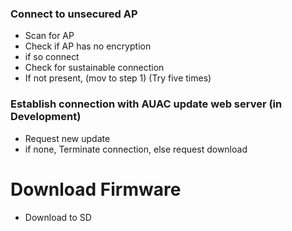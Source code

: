 ### Connect to unsecured AP
* Scan for AP 
* Check if AP has no encryption
* if so connect
* Check for sustainable connection
* If not present, (mov to step 1) (Try five times)

### Establish connection with AUAC update web server (in Development)
* Request new update
* if none, Terminate connection, else request download

# Download Firmware
* Download to SD
